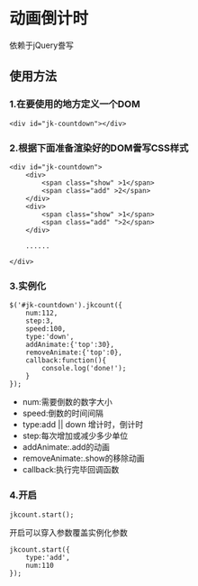 # 动画倒计时

依赖于jQuery誊写

## 使用方法

### 1.在要使用的地方定义一个DOM
```
<div id="jk-countdown"></div>
```

### 2.根据下面准备渲染好的DOM誊写CSS样式
```
<div id="jk-countdown">
    <div>
        <span class="show" >1</span>
        <span class="add" >2</span>
    </div>
    <div>
        <span class="show" >1</span>
        <span class="add" ">2</span>
    </div>

    ......

</div>
```

### 3.实例化
```
$('#jk-countdown').jkcount({
    num:112,
    step:3,
    speed:100,
    type:'down',
    addAnimate:{'top':30},
    removeAnimate:{'top':0},
    callback:function(){
        console.log('done!');
    }
});
```


* num:需要倒数的数字大小
* speed:倒数的时间间隔
* type:add || down 增计时，倒计时
* step:每次增加或减少多少单位
* addAnimate:.add的动画
* removeAnimate:.show的移除动画
* callback:执行完毕回调函数

### 4.开启
```
jkcount.start();
```
开启可以穿入参数覆盖实例化参数
```
jkcount.start({
    type:'add',
    num:110
});
```
